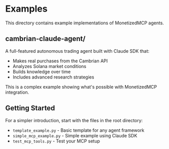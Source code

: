 # Examples

This directory contains example implementations of MonetizedMCP agents.

## cambrian-claude-agent/

A full-featured autonomous trading agent built with Claude SDK that:
- Makes real purchases from the Cambrian API
- Analyzes Solana market conditions
- Builds knowledge over time
- Includes advanced research strategies

This is a complex example showing what's possible with MonetizedMCP integration.

## Getting Started

For a simpler introduction, start with the files in the root directory:
- `template_example.py` - Basic template for any agent framework
- `simple_mcp_example.py` - Simple example using Claude SDK
- `test_mcp_tools.py` - Test your MCP setup